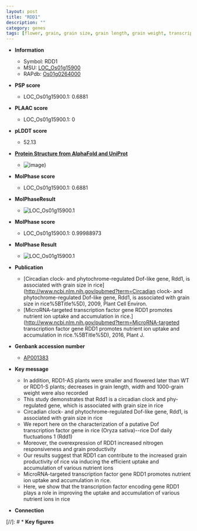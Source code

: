 ```yaml
---
layout: post
title: "RDD1"
description: ""
category: genes
tags: [flower, grain, grain size, grain length, grain weight, transcription factor, nitrogen]
---
```


* **Information**  
    + Symbol: RDD1  
    + MSU: [LOC_Os01g15900](http://rice.plantbiology.msu.edu/cgi-bin/ORF_infopage.cgi?orf=LOC_Os01g15900)  
    + RAPdb: [Os01g0264000](http://rapdb.dna.affrc.go.jp/viewer/gbrowse_details/irgsp1?name=Os01g0264000)  

* **PSP score**  
    + LOC_Os01g15900.1: 0.6881 

* **PLAAC score**  
    + LOC_Os01g15900.1: 0 

* **pLDDT score**
    + 52.13

* **[Protein Structure from AlphaFold and UniProt](https://www.uniprot.org/uniprotkb/A0A0P0V0N4/entry#structure)**
    + ![image](https://ricepsp.github.io/images/A/AF-A0A0P0V0N4-F1.png))

* **MolPhase score**
    + LOC_Os01g15900.1: 0.6881

* **MolPhaseResult**
    + ![LOC_Os01g15900.1](https://ricepsp.github.io/pictures/LOC_Os01g/LOC_Os01g15900.1.png)

* **MolPhase score**
    + LOC_Os01g15900.1: 0.99988973

* **MolPhase Result**
    + ![LOC_Os01g15900.1](https://304243504.github.io/Pictures/LOC_Os01g/LOC_Os01g15900.1.png)

* **Publication**  
    + [Circadian clock- and phytochrome-regulated Dof-like gene, Rdd1, is associated with grain size in rice](http://www.ncbi.nlm.nih.gov/pubmed?term=Circadian clock- and phytochrome-regulated Dof-like gene, Rdd1, is associated with grain size in rice%5BTitle%5D), 2009, Plant Cell Environ.
    + [MicroRNA-targeted transcription factor gene RDD1 promotes nutrient ion uptake and accumulation in rice.](http://www.ncbi.nlm.nih.gov/pubmed?term=MicroRNA-targeted transcription factor gene RDD1 promotes nutrient ion uptake and accumulation in rice.%5BTitle%5D), 2016, Plant J.

* **Genbank accession number**  
    + [AP001383](http://www.ncbi.nlm.nih.gov/nuccore/AP001383)

* **Key message**  
    + In addition, RDD1-AS plants were smaller and flowered later than WT or RDD1-S plants; decreases in grain length, width and 1000-grain weight were also recorded
    + This study demonstrates that Rdd1 is a circadian clock and phy-regulated gene, which is associated with grain size in rice
    + Circadian clock- and phytochrome-regulated Dof-like gene, Rdd1, is associated with grain size in rice
    + We report here on the characterization of a putative Dof transcription factor gene in rice (Oryza sativa)--rice Dof daily fluctuations 1 (Rdd1)
    + Moreover, the overexpression of RDD1 increased nitrogen responsiveness and grain productivity
    + Our results suggest that RDD1 can contribute to the increased grain productivity of rice via inducing the efficient uptake and accumulation of various nutrient ions
    + MicroRNA-targeted transcription factor gene RDD1 promotes nutrient ion uptake and accumulation in rice.
    + Here, we show that the transcription factor encoding gene RDD1 plays a role in improving the uptake and accumulation of various nutrient ions in rice

* **Connection**  

[//]: # * **Key figures**  


